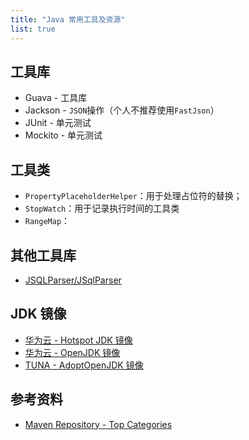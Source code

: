 ```yaml
---
title: "Java 常用工具及资源"
list: true
---
```


## 工具库

- Guava - 工具库
- Jackson - `JSON`操作（个人不推荐使用`FastJson`）
- JUnit - 单元测试
- Mockito - 单元测试

## 工具类

- `PropertyPlaceholderHelper`：用于处理占位符的替换；
- `StopWatch`：用于记录执行时间的工具类
- `RangeMap`：

## 其他工具库

- [JSQLParser/JSqlParser](https://github.com/JSQLParser/JSqlParser)

## JDK 镜像

- [华为云 - Hotspot JDK 镜像](https://repo.huaweicloud.com/java/jdk/)
- [华为云 - OpenJDK 镜像](https://mirrors.huaweicloud.com/openjdk/)
- [TUNA - AdoptOpenJDK 镜像](https://mirrors.tuna.tsinghua.edu.cn/AdoptOpenJDK/)

## 参考资料

- [Maven Repository - Top Categories](https://mvnrepository.com/open-source)